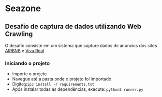 # Seazone

## Desafio de captura de dados utilizando Web Crawling
O desafio consiste em um sistema que capture dados de anúncios dos sites [AIRBNB](https://airbnb.com.br) e [Viva Real](https://vivareal.com.br)

### Iniciando o projeto
* Importe o projeto
* Navegue até a pasta onde o projeto foi importado
* Digite:```pip3 install -r requirements.txt```
* Após instalar todas as dependências, execute:
```python3 runner.py```

